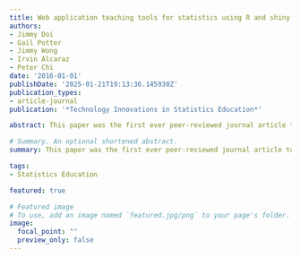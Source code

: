 ```yaml
---
title: Web application teaching tools for statistics using R and shiny
authors:
- Jimmy Doi
- Gail Potter
- Jimmy Wong
- Irvin Alcaraz
- Peter Chi
date: '2016-01-01'
publishDate: '2025-01-21T19:13:36.145930Z'
publication_types:
- article-journal
publication: '*Technology Innovations in Statistics Education*'

abstract: This paper was the first ever peer-reviewed journal article to illustrate the usage of R Shiny applets in statistics courses, and demonstrated that they are much more easily customizable for most statistics educators, as compared to applets built under other platforms such as Java. Originally built by our Cal Poly team of three faculty and two undergraduate students, the applets are accessible at ([https://statistics.calpoly.edu/shiny](https://statistics.calpoly.edu/shiny)) 

# Summary. An optional shortened abstract.
summary: This paper was the first ever peer-reviewed journal article to illustrate the usage of R Shiny applets in statistics courses, and demonstrated that they are much more easily customizable for most statistics educators, as compared to applets built under other platforms such as Java. Originally built by our Cal Poly team of three faculty and two undergraduate students, the applets are accessible at ([https://statistics.calpoly.edu/shiny](https://statistics.calpoly.edu/shiny))

tags:
- Statistics Education

featured: true

# Featured image
# To use, add an image named `featured.jpg/png` to your page's folder. 
image:
  focal_point: ""
  preview_only: false
---
```

